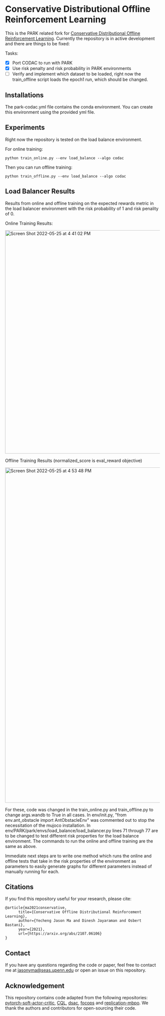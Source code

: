 # Conservative Distributional Offline Reinforcement Learning

This is the PARK related fork for [Conservative Distributional Offline Reinforcement Learning](https://arxiv.org/abs/2107.06106).
Currently the repository is in active development and there are things to be fixed: 

Tasks: 

- [x] Port CODAC to run with PARK
- [x] Use risk penalty and risk probability in PARK environments 
- [ ] Verify and implement which dataset to be loaded, right now the train_offline script loads the epoch1 run, which should be changed. 

## Installations

The park-codac.yml file contains the conda environment. You can create this environment using the provided yml file. 

## Experiments

Right now the repository is tested on the load balance environment. 

For online training: 

```python train_online.py --env load_balance --algo codac```

Then you can run offline training: 

```python train_offline.py --env load_balance --algo codac```

## Load Balancer Results

Results from online and offline training on the expected rewards metric in the load balancer environment with the risk probability of 1 and risk penality of 0. 

Online Training Results:

<img width="725" alt="Screen Shot 2022-05-25 at 4 41 02 PM" src="https://user-images.githubusercontent.com/42305684/170363220-3c26b4cb-1028-4785-b774-556a4fed52d7.png">

Offline Training Results (normalized_score is eval_reward objective)

<img width="1088" alt="Screen Shot 2022-05-25 at 4 53 48 PM" src="https://user-images.githubusercontent.com/42305684/170365499-832097a4-812e-4b20-a4c2-c901458e0b9c.png">

For these, code was changed in the train_online.py and train_offline.py to change args.wandb to True in all cases. In env/init.py, "from env.ant_obstacle import AntObstacleEnv" was commented out to stop the necessitation of the mujoco installation. In env/PARK/park/envs/load_balance/load_balancer.py lines 71 through 77 are to be changed to test different risk properties for the load balance environment. The commands to run the online and offline training are the same as above. 

Immediate next steps are to write one method which runs the online and offline tests that take in the risk properties of the environment as parameters to easily generate graphs for different parameters instead of manually running for each.

## Citations
If you find this repository useful for your research, please cite:
```
@article{ma2021conservative,
      title={Conservative Offline Distributional Reinforcement Learning}, 
      author={Yecheng Jason Ma and Dinesh Jayaraman and Osbert Bastani},
      year={2021},
      url={https://arxiv.org/abs/2107.06106}
}
```

## Contact
If you have any questions regarding the code or paper, feel free to contact me at jasonyma@seas.upenn.edu or open an issue on this repository.
## Acknowledgement
This repository contains code adapted from the 
following repositories: [pytorch-soft-actor-critic](https://github.com/pranz24/pytorch-soft-actor-critic),
 [CQL](https://github.com/aviralkumar2907/CQL), [dsac](https://github.com/xtma/dsac), [focops](https://github.com/ymzhang01/mujoco-circle) and [replication-mbpo](https://github.com/jxu43/replication-mbpo). We thank the
 authors and contributors for open-sourcing their code.  
